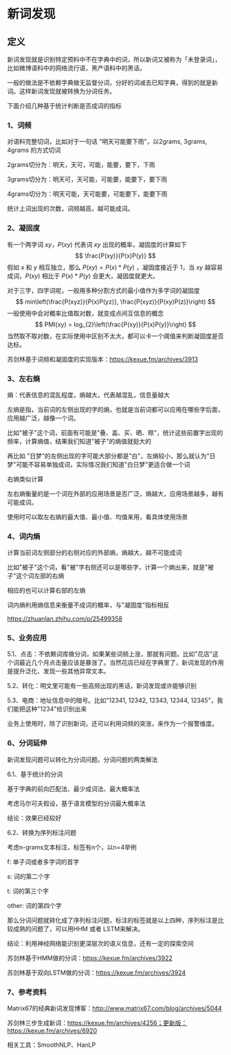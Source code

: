 # 新词发现

## 定义

新词发现就是识别特定预料中不在字典中的词，所以新词又被称为「未登录词」，比如微博语料中的网络流行语，黑产语料中的黑话。

一般的做法是不依赖字典做无监督分词，分好的词减去已知字典，得到的就是新词。这样新词发现就被转换为分词任务。

下面介绍几种基于统计判断是否成词的指标 

### 1、词频

对语料完整切词，比如对于一句话 "明天可能要下雨"，以2grams, 3grams, 4grams 的方式切词

2grams切分为：明天，天可，可能，能要，要下，下雨

3grams切分为：明天可，天可能，可能要，能要下，要下雨

4grams切分为：明天可能，天可能要，可能要下，能要下雨

统计上词出现的次数，词频越高，越可能成词。



### 2、凝固度

有一个两字词 $xy$，$P(xy)$ 代表词 $xy$ 出现的概率，凝固度的计算如下
$$
\frac{P(xy)}{P(x)P(y)}
$$
假如 $x$ 和 $y$ 相互独立，那么 $P(xy) = P(x) * P(y)$ ，凝固度接近于 1，当 $xy$ 越容易成词，$P(xy)$ 相比于 $P(x) * P(y)$ 会更大，凝固度就更大。

对于三字，四字词呢，一般用多种分割方式的最小值作为多字词的凝固度
$$
min\left(\frac{P(xyz)}{P(x)P(yz)}, \frac{P(xyz)}{P(xy)P(z)}\right)
$$
一般使用中会对概率比值取对数，就变成点间互信息的概念
$$
PMI(xy) = log_{2}\left(\frac{P(xy)}{P(x)P(y)}\right)
$$
当然取不取对数，在实际使用中区别不太大，都可以卡一个阈值来判断凝固度是否达标。

苏剑林基于词频和凝固度的实现版本：https://kexue.fm/archives/3913



### 3、左右熵

熵：代表信息的混乱程度，熵越大，代表越混乱，信息量越大

左熵是指，当前词的左侧出现的字的熵，也就是当前词都可以应用在哪些字后面，应用越广泛，越像一个词。

比如"被子"这个词，前面有可能是"叠、盖、买、晒、晾"，统计这些前置字出现的频率，计算熵值，结果我们知道"被子"的熵值就挺大的

再比如 "日梦"的左侧出现的字可能大部分都是"白"，左熵较小，那么就认为"日梦"可能不容易单独成词，实际情况我们知道"白日梦"更适合做一个词

右熵类似计算

左右熵衡量的是一个词在外部的应用场景是否广泛，熵越大，应用场景越多，越有可能成词。

使用时可以取左右熵的最大值、最小值、均值来用，看具体使用场景



### 4、词内熵

计算当前词左侧部分的右侧对应的外部熵，熵越大，越不可能成词

比如"被子"这个词，看"被"字右侧还可以是哪些字，计算一个熵出来，就是"被子"这个词左部的右熵

相应的也可以计算右部的左熵

词内熵利用熵信息来衡量不成词的概率，与"凝固度"指标相反

https://zhuanlan.zhihu.com/p/25499358



### 5、业务应用

5.1、点击：不依赖词库做分词，如果某些词频上涨，那就有问题。比如"花店"这个词最近几个月点击量应该是暴涨了。当然花店已经在字典里了，新词发现的作用是提升泛化、发现一些其他异常文本。

5.2、转化：明文里可能有一些高频出现的黑话，新词发现或许能够识别

5.3、电商：地址信息中的暗号。比如"12341, 12342, 12343, 12344, 12345"，我们能把这种"1234"给识别出来

业务上使用时，除了识别新词，还可以利用词频的突涨，来作为一个报警维度。



### 6、分词延伸

新词发现问题可以转化为分词问题。分词问题的两类解法

6.1、基于统计的分词

基于字典的前向匹配法、最少成词法、最大概率法

考虑马尔可夫假设，基于语言模型的分词最大概率法

结论：效果已经较好 

6.2、转换为序列标注问题

考虑n-grams文本标注，标签有n个，以n=4举例

f: 单子词或者多字词的首字

s: 词的第二个字

t: 词的第三个字

other: 词的第四个字

那么分词问题就转化成了序列标注问题，标注的标签就是以上四种，序列标注是比较成熟的问题了，可以用HHM 或者 LSTM来解决。

结论：利用神经网络能识别更深层次的语义信息，还有一定的探索空间

苏剑林基于HMM做的分词：https://kexue.fm/archives/3922

苏剑林基于双向LSTM做的分词：https://kexue.fm/archives/3924



### 7、参考资料

Matrix67的经典新词发现博客：http://www.matrix67.com/blog/archives/5044

苏剑林三步生成新词：https://kexue.fm/archives/4256；更新版：https://kexue.fm/archives/6920

相关工具：SmoothNLP、HanLP

